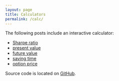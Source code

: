 ```yaml
---
layout: page
title: Calculators
permalink: /calc/
---
```


The following posts include an interactive calculator:

* [Sharpe ratio](../methods/sharpe-ratio.html)
* [present value](../methods/present-value.html)
* [future value](../methods/future-value.html)
* [saving time](../methods/saving-time.html)
* [option price](../methods/black-scholes-merton.html)

Source code is located on
[GitHub](https://github.com/CodiePP/Hedge-o-Mat/tree/master/hs/src/calculators).

